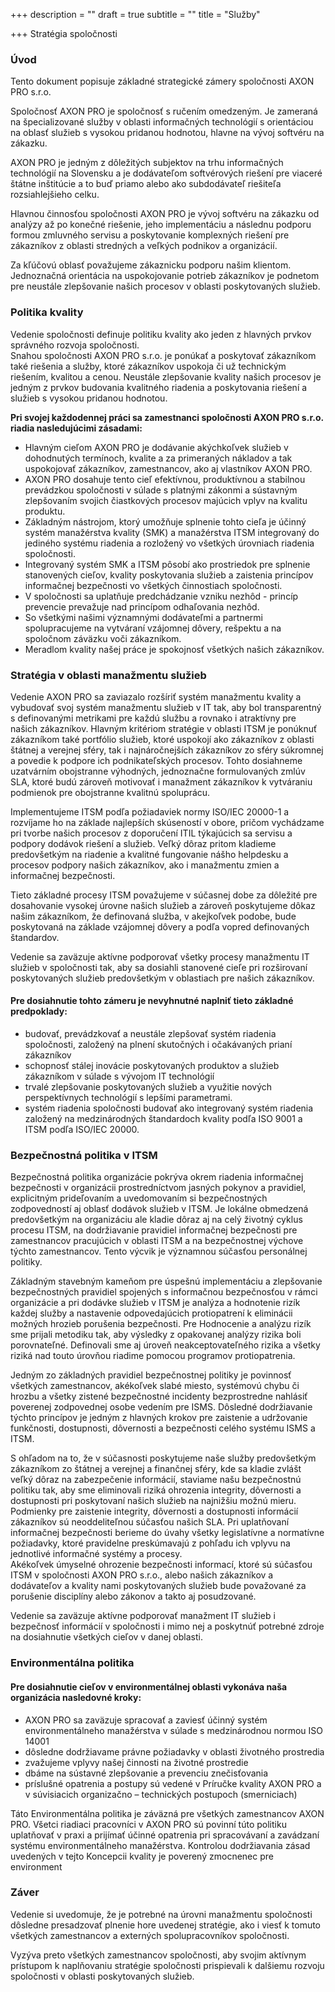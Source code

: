 +++
description = ""
draft = true
subtitle = ""
title = "Služby"

+++
Stratégia spoločnosti

### Úvod

Tento dokument popisuje základné strategické zámery spoločnosti AXON PRO s.r.o.

Spoločnosť AXON PRO je spoločnosť s ručením omedzeným. Je zameraná na špecializované služby v oblasti informačných technológií s orientáciou na oblasť služieb s vysokou pridanou hodnotou, hlavne na vývoj softvéru na zákazku.

AXON PRO je jedným z dôležitých subjektov na trhu informačných technológií na Slovensku a je dodávateľom softvérových riešení pre viaceré štátne inštitúcie a to buď priamo alebo ako subdodávateľ riešiteľa rozsiahlejšieho celku.

Hlavnou činnosťou spoločnosti AXON PRO je vývoj softvéru na zákazku od analýzy až po konečné riešenie, jeho implementáciu a následnu podporu formou zmluvného servisu a poskytovanie komplexných riešení pre zákazníkov z oblasti stredných a veľkých podnikov a organizácií.

Za kľúčovú oblasť považujeme zákaznicku podporu našim klientom. Jednoznačná orientácia na uspokojovanie potrieb zákazníkov je podnetom pre neustále zlepšovanie našich procesov v oblasti poskytovaných služieb.

### Politika kvality

Vedenie spoločnosti definuje politiku kvality ako jeden z hlavných prvkov správného rozvoja spoločnosti.  
Snahou spoločnosti AXON PRO s.r.o. je ponúkať a poskytovať zákazníkom také riešenia a služby, ktoré zákazníkov uspokoja či už technickým riešením, kvalitou a cenou. Neustále zlepšovanie kvality našich procesov je jedným z prvkov budovania kvalitného riadenia a poskytovania riešení a služieb s vysokou pridanou hodnotou.  
  
**Pri svojej každodennej práci sa zamestnanci spoločnosti AXON PRO s.r.o. riadia nasledujúcimi zásadami:**

* Hlavným cieľom AXON PRO je dodávanie akýchkoľvek služieb v dohodnutých termínoch, kvalite a za primeraných nákladov a tak uspokojovať zákazníkov, zamestnancov, ako aj vlastníkov AXON PRO.
* AXON PRO dosahuje tento cieľ efektívnou, produktívnou a stabilnou prevádzkou spoločnosti v súlade s platnými zákonmi a sústavným zlepšovaním svojich čiastkových procesov majúcich vplyv na kvalitu produktu.
* Základným nástrojom, ktorý umožňuje splnenie tohto cieľa je účinný systém manažérstva kvality (SMK) a manažérstva ITSM integrovaný do jediného systému riadenia a rozložený vo všetkých úrovniach riadenia spoločnosti.
* Integrovaný systém SMK a ITSM pôsobí ako prostriedok pre splnenie stanovených cieľov, kvality poskytovania služieb a zaistenia princípov informačnej bezpečnosti vo všetkých činnostiach spoločnosti.
* V spoločnosti sa uplatňuje predchádzanie vzniku nezhôd - princíp prevencie prevažuje nad princípom odhaľovania nezhôd.
* So všetkými našimi významnými dodávateľmi a partnermi spolupracujeme na vytváraní vzájomnej dôvery, rešpektu a na spoločnom záväzku voči zákazníkom.
* Meradlom kvality našej práce je spokojnosť všetkých našich zákazníkov.

### Stratégia v oblasti manažmentu služieb

Vedenie AXON PRO sa zaviazalo rozšíriť systém manažmentu kvality a vybudovať svoj systém manažmentu služieb v IT tak, aby bol transparentný s definovanými metrikami pre každú službu a rovnako i atraktívny pre našich zákazníkov. Hlavným kritériom stratégie v oblasti ITSM je ponúknuť zákazníkom také portfólio služieb, ktoré uspokojí ako zákazníkov z oblasti štátnej a verejnej sféry, tak i najnáročnejších zákazníkov zo sféry súkromnej a povedie k podpore ich podnikateľských procesov. Tohto dosiahneme uzatvárním obojstranne výhodných, jednoznačne formulovaných zmlúv SLA, ktoré budú zároveň motivovať i manažment zákazníkov k vytváraniu podmienok pre obojstranne kvalitnú spoluprácu.

Implementujeme ITSM podľa požiadaviek normy ISO/IEC 20000-1 a rozvíjame ho na základe najlepších skúseností v obore, pričom vychádzame pri tvorbe našich procesov z doporučení ITIL týkajúcich sa servisu a podpory dodávok riešení a služieb. Veľký dôraz pritom kladieme predovšetkým na riadenie a kvalitné fungovanie nášho helpdesku a procesov podpory našich zákazníkov, ako i manažmentu zmien a informačnej bezpečnosti.

Tieto základné procesy ITSM považujeme v súčasnej dobe za dôležité pre dosahovanie vysokej úrovne našich služieb a zároveň poskytujeme dôkaz našim zákazníkom, že definovaná služba, v akejkoľvek podobe, bude poskytovaná na základe vzájomnej dôvery a podľa vopred definovaných štandardov.

Vedenie sa zaväzuje aktívne podporovať všetky procesy manažmentu IT služieb v spoločnosti tak, aby sa dosiahli stanovené cieľe pri rozširovaní poskytovaných služieb predovšetkým v oblastiach pre našich zákazníkov.

#### **Pre dosiahnutie tohto zámeru je nevyhnutné naplniť tieto základné predpoklady:**

* budovať, prevádzkovať a neustále zlepšovať systém riadenia spoločnosti, založený na plnení skutočných i očakávaných prianí zákazníkov
* schopnosť stálej inovácie poskytovaných produktov a služieb zákazníkom v súlade s vývojom IT technológií
* trvalé zlepšovanie poskytovaných služieb a využitie nových perspektívnych technológií s lepšími parametrami.
* systém riadenia spoločnosti budovať ako integrovaný systém riadenia založený na medzinárodných štandardoch kvality podľa ISO 9001 a ITSM podľa ISO/IEC 20000.

### Bezpečnostná politika v ITSM

Bezpečnostná politika organizácie pokrýva okrem riadenia informačnej bezpečnosti v organizácii prostredníctvom jasných pokynov a pravidiel, explicitným prideľovaním a uvedomovaním si bezpečnostných zodpovedností aj oblasť dodávok služieb v ITSM. Je lokálne obmedzená predovšetkým na organizáciu ale kladie dôraz aj na celý životný cyklus procesu ITSM, na dodržiavanie pravidiel informačnej bezpečnosti pre zamestnancov pracujúcich v oblasti ITSM a na bezpečnostnej výchove týchto zamestnancov. Tento výcvik je významnou súčasťou personálnej politiky.

Základným stavebným kameňom pre úspešnú implementáciu a zlepšovanie bezpečnostných pravidiel spojených s informačnou bezpečnosťou v rámci organizácie a pri dodávke služieb v ITSM je analýza a hodnotenie rizík každej služby a nastavenie odpovedajúcich protiopatrení k eliminácii možných hrozieb porušenia bezpečnosti. Pre Hodnocenie a analýzu rizík sme prijali metodiku tak, aby výsledky z opakovanej analýzy rizika boli porovnateľné. Definovali sme aj úroveň neakceptovateľného rizika a všetky riziká nad touto úrovňou riadime pomocou programov protiopatrenia.

Jedným zo základných pravidiel bezpečnostnej politiky je povinnosť všetkých zamestnancov, akékoľvek slabé miesto, systémovú chybu či hrozbu a všetky zistené bezpečnostné incidenty bezprostredne nahlásiť poverenej zodpovednej osobe vedením pre ISMS. Dôsledné dodržiavanie týchto princípov je jedným z hlavných krokov pre zaistenie a udržovanie funkčnosti, dostupnosti, dôvernosti a bezpečnosti celého systému ISMS a ITSM.

S ohľadom na to, že v súčasnosti poskytujeme naše služby predovšetkým zákazníkom zo štátnej a verejnej a finančnej sféry, kde sa kladie zvlášt veľký dôraz na zabezpečenie informácií, staviame našu bezpečnostnú politiku tak, aby sme eliminovali riziká ohrozenia integrity, dôvernosti a dostupnosti pri poskytovaní našich služieb na najnižšiu možnú mieru. Podmienky pre zaistenie integrity, dôvernosti a dostupnosti informácií zákazníkov sú neoddeliteľnou súčasťou našich SLA. Pri uplatňovaní informačnej bezpečnosti berieme do úvahy všetky legislatívne a normatívne požiadavky, ktoré pravidelne preskúmavajú z pohľadu ich vplyvu na jednotlivé informačné systémy a procesy.  
Akékoľvek úmyselné ohrozenie bezpečnosti informací, ktoré sú súčasťou ITSM v spoločnosti AXON PRO s.r.o., alebo našich zákazníkov a dodávateľov a kvality nami poskytovaných služieb bude považované za porušenie disciplíny alebo zákonov a takto aj posudzované.

Vedenie sa zaväzuje aktívne podporovať manažment IT služieb i bezpečnosť informácií v spoločnosti i mimo nej a poskytnúť potrebné zdroje na dosiahnutie všetkých cieľov v danej oblasti.

### Environmentálna politika

#### **Pre dosiahnutie cieľov v environmentálnej oblasti vykonáva naša organizácia nasledovné kroky:**

* AXON PRO sa zaväzuje spracovať a zaviesť účinný systém environmentálneho manažérstva v súlade s medzinárodnou normou ISO 14001
* dôsledne dodržiavame právne požiadavky v oblasti životného prostredia
* zvažujeme vplyvy našej činnosti na životné prostredie
* dbáme na sústavné zlepšovanie a prevenciu znečisťovania
* príslušné opatrenia a postupy sú vedené v Príručke kvality AXON PRO a v súvisiacich organizačno – technických postupoch (smerniciach)

Táto Environmentálna politika je záväzná pre všetkých zamestnancov AXON PRO. Všetci riadiaci pracovníci v AXON PRO sú povinní túto politiku uplatňovať v praxi a prijímať účinné opatrenia pri spracovávaní a zavádzaní systému environmentálneho manažérstva. Kontrolou dodržiavania zásad uvedených v tejto Koncepcii kvality je poverený zmocnenec pre environment

### Záver

Vedenie si uvedomuje, že je potrebné na úrovni manažmentu spoločnosti dôsledne presadzovať plnenie hore uvedenej stratégie, ako i viesť k tomuto všetkých zamestnancov a externých spolupracovníkov spoločnosti.  
  
Vyzýva preto všetkých zamestnancov spoločnosti, aby svojim aktívnym prístupom k naplňovaniu stratégie spoločnosti prispievali k dalšiemu rozvoju spoločnosti v oblasti poskytovaných služieb.